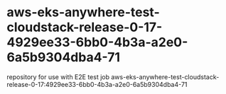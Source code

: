 # aws-eks-anywhere-test-cloudstack-release-0-17-4929ee33-6bb0-4b3a-a2e0-6a5b9304dba4-71
repository for use with E2E test job aws-eks-anywhere-test-cloudstack-release-0-17:4929ee33-6bb0-4b3a-a2e0-6a5b9304dba4-71
